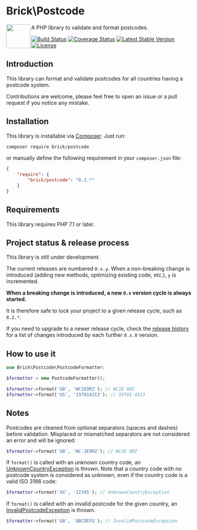 # Brick\Postcode

<img src="https://raw.githubusercontent.com/brick/brick/master/logo.png" alt="" align="left" height="64">

A PHP library to validate and format postcodes.

[![Build Status](https://secure.travis-ci.org/brick/postcode.svg?branch=master)](http://travis-ci.org/brick/postcode)
[![Coverage Status](https://coveralls.io/repos/brick/postcode/badge.svg?branch=master)](https://coveralls.io/r/brick/postcode?branch=master)
[![Latest Stable Version](https://poser.pugx.org/brick/postcode/v/stable)](https://packagist.org/packages/brick/postcode)
[![License](https://img.shields.io/badge/license-MIT-blue.svg)](http://opensource.org/licenses/MIT)

## Introduction

This library can format and validate postcodes for all countries having a postcode system.

Contributions are welcome, please feel free to open an issue or a pull request if you notice any mistake.

## Installation

This library is installable via [Composer](https://getcomposer.org/). Just run:

```bash
composer require brick/postcode
```

or manually define the following requirement in your `composer.json` file:

```json
{
    "require": {
        "brick/postcode": "0.2.*"
    }
}
```

## Requirements

This library requires PHP 7.1 or later.

## Project status & release process

This library is still under development.

The current releases are numbered `0.x.y`. When a non-breaking change is introduced (adding new methods, optimizing existing code, etc.), `y` is incremented.

**When a breaking change is introduced, a new `0.x` version cycle is always started.**

It is therefore safe to lock your project to a given release cycle, such as `0.2.*`.

If you need to upgrade to a newer release cycle, check the [release history](https://github.com/brick/postcode/releases) for a list of changes introduced by each further `0.x.0` version.

## How to use it

```php
use Brick\Postcode\PostcodeFormatter;

$formatter = new PostcodeFormatter();

$formatter->format('GB', 'WC2E9RZ'); // WC2E 9RZ
$formatter->format('US', '337014313'); // 33701-4313
```

## Notes

Postcodes are cleaned from optional separators (spaces and dashes) before validation.
Misplaced or mismatched separators are not considered an error and will be ignored:

```php
$formatter->format('GB', 'WC-2E9RZ'); // WC2E 9RZ
```

If `format()` is called with an unknown country code, an [UnknownCountryException](https://github.com/brick/postcode/blob/master/src/UnknownCountryException.php) is thrown.
Note that a country code with no postcode system is considered as unknown, even if the country code is a valid ISO 3166 code:

```php
$formatter->format('XX', '12345'); // UnknownCountryException
```

If `format()` is called with an invalid postcode for the given country, an [InvalidPostcodeException](https://github.com/brick/postcode/blob/master/src/InvalidPostcodeException.php) is thrown.

```php
$formatter->format('GB', 'ABCDEFG'); // InvalidPostcodeException
```
